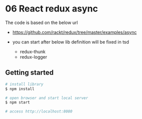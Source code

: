 # 06 React redux async

The code is based on the below url
- https://github.com/rackt/redux/tree/master/examples/async

- you can start after below lib definition will be fixed in tsd
  - redux-thunk
  - redux-logger

## Getting started

```sh
# install library
$ npm install

# open browser and start local server
$ npm start

# access http://localhost:8080
```
